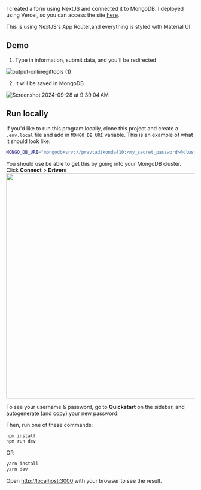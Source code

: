 I created a form using NextJS and connected it to MongoDB.
I deployed using Vercel, so you can access the site [here](https://next-form-data-six.vercel.app/).

This is using NextJS's App Router,and everything is styled with Material UI

## Demo
1. Type in information, submit data, and you'll be redirected

![output-onlinegiftools (1)](https://github.com/user-attachments/assets/54d92eb4-6ec8-4873-9d3a-435ced2564f4)

2. It will be saved in MongoDB

![Screenshot 2024-09-28 at 9 39 04 AM](https://github.com/user-attachments/assets/b976c53f-a473-4ead-8c50-d60c1a32768a)

## Run locally
If you'd like to run this program locally, clone this project and create a `.env.local` file and add in `MONGO_DB_URI` variable. This is an example of what it should look like: 
```bash
MONGO_DB_URI="mongodb+srv://pravtadikonda410:<my_secret_password>@cluster0.abc123.mongodb.net/?retryWrites=true&w=majority&appName=Cluster0"
```

You should use be able to get this by going into your MongoDB cluster. Click **Connect** > **Drivers**
<img src="https://github.com/user-attachments/assets/24f4eb5f-2d4c-4d66-8554-ca7eaa23e618" width="600px" />

To see your username & password, go to **Quickstart** on the sidebar, and autogenerate (and copy) your new password.

Then, run one of these commands:

```bash
npm install
npm run dev
```
OR
```bash
yarn install
yarn dev
```

Open [http://localhost:3000](http://localhost:3000) with your browser to see the result.
